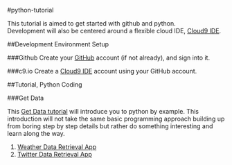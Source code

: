 #python-tutorial

This tutorial is aimed to get started with github and python.  
Development will also be centered around a flexible cloud IDE, [Cloud9 IDE](c9.io).

##Development Environment Setup

###Github
Create your [GitHub](https://github.com/) account (if not already), and sign into it.

###c9.io
Create a [Cloud9 IDE](c9.io) account using your GitHub account.

##Tutorial, Python Coding

###Get Data

This [Get Data tutorial](./getdata/) will introduce you to python by example.  This introduction will not take the same basic programming approach building up from boring step by step details but rather do something interesting and learn along the way.

1. [Weather Data Retrieval App](./getdata/weather-app)
2. [Twitter Data Retrieval App](./getdata/twitter-app)
